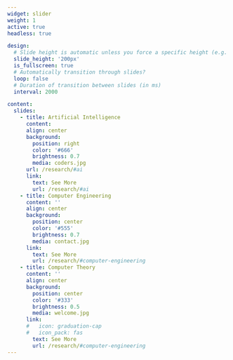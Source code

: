 ```yaml
---
widget: slider
weight: 1
active: true
headless: true

design:
  # Slide height is automatic unless you force a specific height (e.g. '400px')
  slide_height: '200px'
  is_fullscreen: true
  # Automatically transition through slides?
  loop: false
  # Duration of transition between slides (in ms)
  interval: 2000

content:
  slides:
    - title: Artificial Intelligence
      content:
      align: center
      background:
        position: right
        color: '#666'
        brightness: 0.7
        media: coders.jpg
      url: /research/#ai
      link:
        text: See More
        url: /research/#ai
    - title: Computer Engineering
      content: ''
      align: center
      background:
        position: center
        color: '#555'
        brightness: 0.7
        media: contact.jpg
      link:
        text: See More
        url: /research/#computer-engineering
    - title: Computer Theory
      content: ''
      align: center
      background:
        position: center
        color: '#333'
        brightness: 0.5
        media: welcome.jpg
      link:
      #   icon: graduation-cap
      #   icon_pack: fas
        text: See More
        url: /research/#computer-engineering
---
```

